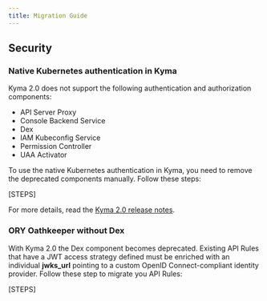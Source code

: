 ```yaml
---
title: Migration Guide
---
```


## Security

### Native Kubernetes authentication in Kyma

Kyma 2.0 does not support the following authentication and authorization components:

- API Server Proxy
- Console Backend Service
- Dex
- IAM Kubeconfig Service
- Permission Controller
- UAA Activator

To use the native Kubernetes authentication in Kyma, you need to remove the deprecated components manually. Follow these steps:

[STEPS]

For more details, read the [Kyma 2.0 release notes](link).

### ORY Oathkeeper without Dex

With Kyma 2.0 the Dex component becomes deprecated. Existing API Rules that have a JWT access strategy defined must be enriched with an individual **jwks_url** pointing to a custom OpenID Connect-compliant identity provider. Follow these step to migrate you API Rules:

[STEPS]
